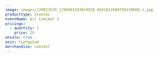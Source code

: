 ```yaml
---
image: images/129823539_1796803193810928_8641013508799110660_n.jpg
producttype: Sleeves
eventName: Air Comiket 2
pricings:
  - quantity: 1
    price: 25
onsale: true
asin: tLpYqp2a4
merchandise: comiket
---
```

